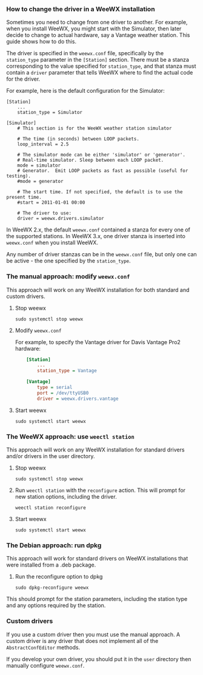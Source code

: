 ### How to change the driver in a WeeWX installation

Sometimes you need to change from one driver to another.  For example, when you
install WeeWX, you might start with the Simulator, then later decide to change
to actual hardware, say a Vantage weather station.  This guide shows how to do
this.

The driver is specified in the `weewx.conf` file, specifically by the
`station_type` parameter in the `[Station]` section.  There must be a stanza
corresponding to the value specified for `station_type`, and that stanza must
contain a `driver` parameter that tells WeeWX where to find the actual code for
the driver.

For example, here is the default configuration for the Simulator:

```
[Station]
    ...
    station_type = Simulator

[Simulator]
    # This section is for the WeeWX weather station simulator

    # The time (in seconds) between LOOP packets.
    loop_interval = 2.5

    # The simulator mode can be either 'simulator' or 'generator'.
    # Real-time simulator. Sleep between each LOOP packet.
    mode = simulator
    # Generator.  Emit LOOP packets as fast as possible (useful for testing).
    #mode = generator

    # The start time. If not specified, the default is to use the present time.
    #start = 2011-01-01 00:00

    # The driver to use:
    driver = weewx.drivers.simulator
```

In WeeWX 2.x, the default `weewx.conf` contained a stanza for every one of the
supported stations.  In WeeWX 3.x, one driver stanza is inserted into `weewx.conf`
when you install WeeWX.

Any number of driver stanzas can be in the `weewx.conf` file, but only one can
be active - the one specified by the `station_type`.

### The manual approach: modify `weewx.conf`

This approach will work on any WeeWX installation for both standard and custom
drivers.

1. Stop weewx

    ```shell
    sudo systemctl stop weewx
    ```

2.  Modify `weewx.conf`

    For example, to specify the Vantage driver for Davis Vantage Pro2 hardware:

    ```ini
        [Station]
            ...
            station_type = Vantage
    
        [Vantage]
            type = serial
            port = /dev/ttyUSB0
            driver = weewx.drivers.vantage
    ```

3.  Start weewx

    ```shell
    sudo systemctl start weewx
    ```

### The WeeWX approach: use `weectl station`

This approach will work on any WeeWX installation for standard drivers and/or drivers in the user directory.

1. Stop weewx

    ```shell
    sudo systemctl stop weewx
    ```

2. Run `weectl station` with the `reconfigure` action. This will prompt for
  new station options, including the driver.

    ```shell
    weectl station reconfigure
    ```

3. Start weewx

    ```shell
    sudo systemctl start weewx
    ```

### The Debian approach: run dpkg

This approach will work for standard drivers on WeeWX installations that were installed from a .deb package.

1.  Run the reconfigure option to dpkg

    ```shell
    sudo dpkg-reconfigure weewx
    ```

This should prompt for the station parameters, including the station type and any options required by the station.

### Custom drivers

If you use a custom driver then you must use the manual approach.  A custom
driver is any driver that does not implement all of the `AbstractConfEditor`
methods.

If you develop your own driver, you should put it in the `user` directory then
manually configure `weewx.conf`.